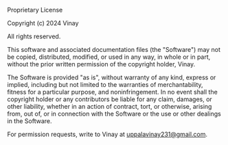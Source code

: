 Proprietary License

Copyright (c) 2024 Vinay

All rights reserved.

This software and associated documentation files (the "Software") may not be copied, distributed, modified, or used in any way, in whole or in part, without the prior written permission of the copyright holder, Vinay.

The Software is provided "as is", without warranty of any kind, express or implied, including but not limited to the warranties of merchantability, fitness for a particular purpose, and noninfringement. In no event shall the copyright holder or any contributors be liable for any claim, damages, or other liability, whether in an action of contract, tort, or otherwise, arising from, out of, or in connection with the Software or the use or other dealings in the Software.

For permission requests, write to Vinay at uppalavinay231@gmail.com.

